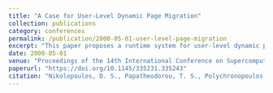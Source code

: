 ```yaml
---
title: "A Case for User-Level Dynamic Page Migration"
collection: publications
category: conferences
permalink: /publication/2000-05-01-user-level-page-migration
excerpt: "This paper proposes a runtime system for user-level dynamic page migration in OpenMP codes on DSM systems, improving locality and adaptivity over OS-level solutions."
date: 2000-05-01
venue: "Proceedings of the 14th International Conference on Supercomputing (ICS)"
paperurl: "https://doi.org/10.1145/335231.335243"
citation: "Nikolopoulos, D. S., Papatheodorou, T. S., Polychronopoulos, C. D., Labarta, J., & Ayguadé, E. (2000). \"A Case for User-Level Dynamic Page Migration.\" *ICS 2000*, 119–130. https://doi.org/10.1145/335231.335243"
---
```

